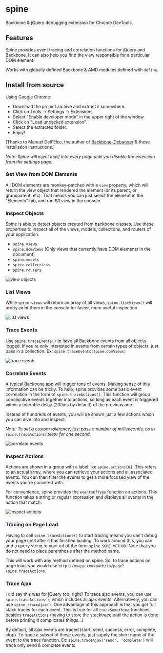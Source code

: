 # spine
Backbone &amp; jQuery debugging extension for Chrome DevTools.

## Features

Spine provides event tracing and correlation functions for jQuery and Backbone. It can also help you find the view
responsible for a particular DOM element.

Works with globally defined Backbone & AMD modules defined with `define`.

## Install from source

Using Google Chrome:

- Download the project archive and extract it somewhere.
- Click on Tools -> Settings -> Extensions
- Select "Enable developer mode" in the upper right of the window.
- Click on "Load unpacked extension".
- Select the extracted folder.
- Enjoy!

(Thanks to Manuel Dell'Elce, the author of [Backbone-Debugger](https://github.com/Maluen/Backbone-Debugger) & these installation instructions.)

_Note: Spine will inject itself into every page until you disable the extension from the settings page._

### Get View from DOM Elements

All DOM elements are monkey-patched with a `view` property, which will return the view object that rendered
the element (or its parent, or grandparent, etc). That means you can just select the element in the "Elements" tab,
and run $0.view in the console.

### Inspect Objects

Spine is able to detect objects created from backbone classes. Use these properties to inspect all of the views, models, collections, and routers of your application.

- `spine.views`
- `spine.domViews` (Only views that currently have DOM elements in the document)
- `spine.models`
- `spine.collections`
- `spine.routers`

![view objects](https://raw.github.com/jbreeden/spine/master/screenshots/view_objects.png)

### List Views

While `spine.views` will return an array of all views, `spine.listViews()` will pretty-print them in the console for faster, more useful inspection.

![list views](https://raw.github.com/jbreeden/spine/master/screenshots/list_views.png)

### Trace Events

Use `spine.traceEvents()` to have all Backbone events from all objects logged. If you're only interested in events
from certain types of objects, just pass in a collection. Ex: `spine.traceEvents(spine.domViews)`

![trace events](https://raw.github.com/jbreeden/spine/master/screenshots/trace_events.png)

### Correlate Events

A typical Backbone app will trigger tons of events. Making sense of this information can be tricky. To help, spine
provides some basic event correlation in the form of `spine.traceActions()`. This function will group consecutive
events together into actions, so long as each event is triggered within a tolerable delay (200ms by default) of the 
previous one.

Instead of hundreds of events, you will be shown just a few actions which you can dive into and inspect.

_Note: To set a custom tolerance, just pass a number of milliseconds, as in `spine.traceActions(1000)` for one second._

![correlate events](https://raw.github.com/jbreeden/spine/master/screenshots/correlate_events.png)

### Inspect Actions

Actions are shown in a group with a label like `spine.actions[0]`. This refers to an actual array, where you can
retrieve your actions and all associated events. You can then filter the events to get a more focused view of the events
you're concered with.

For convenience, spine provides the `eventsOfType` function on actions. This function takes a string or regular expression
and displays all events in the action that match.

![inspect actions](https://raw.github.com/jbreeden/spine/master/screenshots/inspect_actions.png)

### Tracing on Page Load

Having to call `spine.traceActions()` to start tracing means you can't debug your page until after it has finished
loading. To work around this, you can add a query string to your url of the form `spine.SOME_METHOD`. Note that you do not need to place parenthesis after the method name.

This will work with any method defined on spine. So, to trace actions on page load, you would use `http://myapp.com/path/to/page?spine.traceActions`.

### Trace Ajax

I did say this was for jQuery too, right? To trace ajax events, you can use `spine.traceActions()`, which includes
all ajax events. Alternatively, you can use `spine.traceAjax()`. One advantage of this approach is that you get full
stack traces for each event. This is true for all `traceSomething` functions besides `traceActions` (having to store
the stacktrace until the action is done before printing it complicates things...)

By default, all ajax events are traced (start, send, success, error, complete, stop). To trace a subset of these
events, just supply the short name of the event to the trace function. Ex: `spine.traceAjax('send', 'complete')` will trace only send & complete events.
